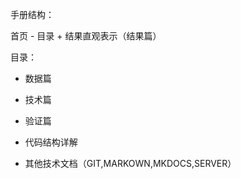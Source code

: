手册结构：

首页 - 目录 + 结果直观表示（结果篇）

目录：

- 数据篇

- 技术篇

- 验证篇

- 代码结构详解

- 其他技术文档（GIT,MARKOWN,MKDOCS,SERVER）